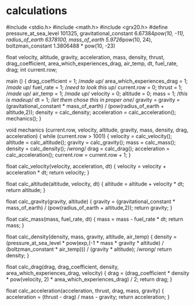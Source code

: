 calculations
============

#include <stdio.h>
#include <math.h>
#include <grx20.h>
#define pressure_at_sea_level 101325, gravitational_constant 6.67384*pow(10, -11), radius_of_earth 6378100, mass_of_earth 5.9726*pow(10, 24), boltzman_constant 1.3806488 * pow(10, -23)

float velocity, altitude, gravity, acceleration, mass, density, thrust, drag_coefficient, area_which_experiences_drag, air_temp, dt, fuel_rate, drag;
int current.row;



main () {
     drag_coefficient = 1; /*made up*/
     area_which_experiences_drag = 1; /*made up*/
     fuel_rate = 1; /*need to look this up*/
     current.row = 0;
     thrust = 1; /*made up*/
     air_temp = 1; /*made up*/
     velocity = 0;
     altitude = 0;
     mass = 1; /*this is madeup*/
     dt = 1; /*let them chose this in proper one*/
     gravity = gravity = (gravitational_constant * mass_of_earth) / (pow(radius_of_earth + altitude,2));
     density = calc_density;
     acceleration = calc_acceleration();
     mechanics();
     }

void mechanics (current.row, velocity, altitude, gravity, mass, density, drag, acceleration) {
     while (current.row > 1001) {
           velocity = calc_velocity();
           altitude = calc_altitude();
           gravity = calc_gravity();
           mass = calc_mass();
           density = calc_density(); /*wrong*/
           drag = calc_drag();
           acceleration = calc_acceleration();
           current.row = current.row + 1;
           }
           
float calc_velocity(velocity, acceleration, dt) {
     velocity = velocity + acceleration * dt;
     return velocity;
     }

float calc_altitude(altitude, velocity, dt) {
      altitude = altitude + velocity * dt;
      return altitude;
      }

float calc_gravity(gravity, altitude) {
      gravity = (gravitational_constant * mass_of_earth) / (pow(radius_of_earth + altitude,2));
      return gravity;
      }

float calc_mass(mass, fuel_rate, dt) {
      mass = mass - fuel_rate * dt;
      return mass;
      }

float calc_density(density, mass, gravity, altitude, air_temp) {
      density = (pressure_at_sea_level * pow(exp,(-1 * mass * gravity * altitude) / (boltzman_constant * air_temp))) / (gravity * altitude); /*wrong*/
      return density;
      }

float calc_drag(drag, drag_coefficient, density, area_which_experiences_drag, velocity) {
      drag = (drag_coefficient * density * pow(velocity, 2) * area_which_experiences_drag) / 2;
      return drag;
      }

float calc_acceleration(acceleration, thrust, drag, mass, gravity) {
      acceleration = (thrust - drag) / mass - gravity;
      return acceleration;
      }
